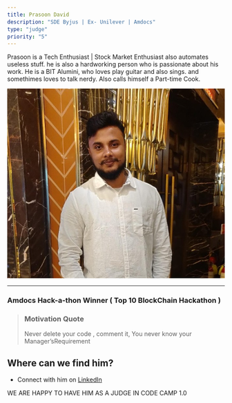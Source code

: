```yaml
---
title: Prasoon David
description: "SDE Byjus | Ex- Unilever | Amdocs"
type: "judge"
priority: "5"
---
```


Prasoon is a Tech Enthusiast | Stock Market Enthusiast also automates useless stuff. he is also a hardworking person who is passionate about his work. He is a BIT Alumini, who loves play guitar and also sings. and somethimes loves to talk nerdy. Also calls himself a Part-time Cook.

<p Align="center">
<img src="../../assets/PasoonDavid.jpeg" alt="Prasoon David"/>
</p>

---

### Amdocs Hack-a-thon Winner ( Top 10 BlockChain Hackathon )

> ### Motivation Quote
> Never delete your code , comment it, You never know your Manager’sRequirement 

## Where can we find him? 

- Connect with him on [LinkedIn](https://www.linkedin.com/in/prasoon-david-5152a8165)

WE ARE HAPPY TO HAVE HIM AS A JUDGE IN CODE CAMP 1.0